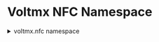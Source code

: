                             
Voltmx NFC Namespace
=====================

<details close markdown="block"><summary>voltmx.nfc namespace</summary>

Voltmx.nfc namespace provides a high-level interface to make the communication between NDEF capable NFC tags and the device.

NDEF is a standardized data format specification by the [NFC Forum](https://gototags.com/companies/nfc-forum) which is used to describe how a set of records to be encoded onto an NFC tag.

The voltmx NFC API's enables your application to write and read the data from NFC tag by scanning the tag with Android or iOS powered devices.

Currently, the below well-known types are supported for reading and writing the data from/to NFC tags on both Android and iOS.

* TEXT
* URI
* MIME_MEDIA

</details>